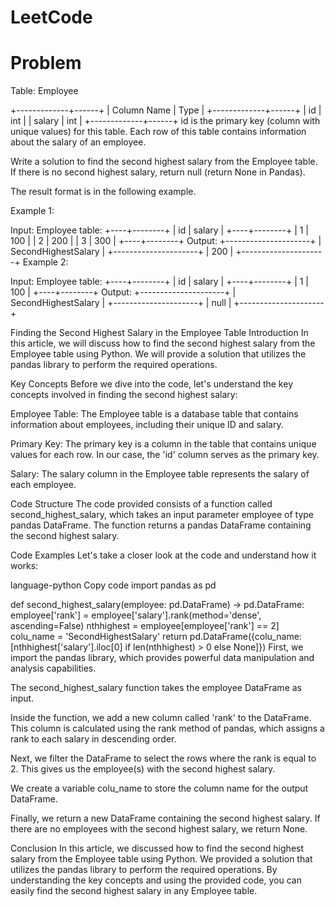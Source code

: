 # LeetCode

# Problem
Table: Employee

+-------------+------+
| Column Name | Type |
+-------------+------+
| id          | int  |
| salary      | int  |
+-------------+------+
id is the primary key (column with unique values) for this table.
Each row of this table contains information about the salary of an employee.
 

Write a solution to find the second highest salary from the Employee table. If there is no second highest salary, return null (return None in Pandas).

The result format is in the following example.

 

Example 1:

Input: 
Employee table:
+----+--------+
| id | salary |
+----+--------+
| 1  | 100    |
| 2  | 200    |
| 3  | 300    |
+----+--------+
Output: 
+---------------------+
| SecondHighestSalary |
+---------------------+
| 200                 |
+---------------------+
Example 2:

Input: 
Employee table:
+----+--------+
| id | salary |
+----+--------+
| 1  | 100    |
+----+--------+
Output: 
+---------------------+
| SecondHighestSalary |
+---------------------+
| null                |
+---------------------+


Finding the Second Highest Salary in the Employee Table
Introduction
In this article, we will discuss how to find the second highest salary from the Employee table using Python. We will provide a solution that utilizes the pandas library to perform the required operations.

Key Concepts
Before we dive into the code, let's understand the key concepts involved in finding the second highest salary:

Employee Table: The Employee table is a database table that contains information about employees, including their unique ID and salary.

Primary Key: The primary key is a column in the table that contains unique values for each row. In our case, the 'id' column serves as the primary key.

Salary: The salary column in the Employee table represents the salary of each employee.

Code Structure
The code provided consists of a function called second_highest_salary, which takes an input parameter employee of type pandas DataFrame. The function returns a pandas DataFrame containing the second highest salary.

Code Examples
Let's take a closer look at the code and understand how it works:

language-python
 Copy code
import pandas as pd

def second_highest_salary(employee: pd.DataFrame) -> pd.DataFrame:
    employee['rank'] = employee['salary'].rank(method='dense', ascending=False)
    nthhighest = employee[employee['rank'] == 2]
    colu_name = 'SecondHighestSalary'
    return pd.DataFrame({colu_name: [nthhighest['salary'].iloc[0] if len(nthhighest) > 0 else None]})
First, we import the pandas library, which provides powerful data manipulation and analysis capabilities.

The second_highest_salary function takes the employee DataFrame as input.

Inside the function, we add a new column called 'rank' to the DataFrame. This column is calculated using the rank method of pandas, which assigns a rank to each salary in descending order.

Next, we filter the DataFrame to select the rows where the rank is equal to 2. This gives us the employee(s) with the second highest salary.

We create a variable colu_name to store the column name for the output DataFrame.

Finally, we return a new DataFrame containing the second highest salary. If there are no employees with the second highest salary, we return None.

Conclusion
In this article, we discussed how to find the second highest salary from the Employee table using Python. We provided a solution that utilizes the pandas library to perform the required operations. By understanding the key concepts and using the provided code, you can easily find the second highest salary in any Employee table.